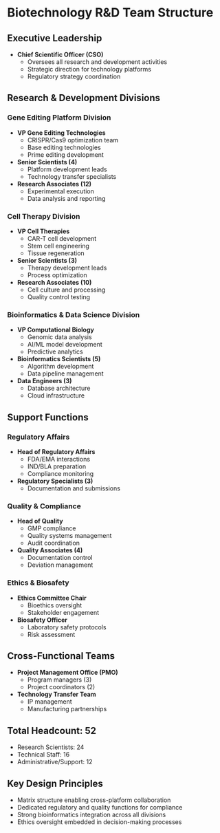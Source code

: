 # Biotechnology R&D Team Structure

## Executive Leadership
- **Chief Scientific Officer (CSO)**
  - Oversees all research and development activities
  - Strategic direction for technology platforms
  - Regulatory strategy coordination

## Research & Development Divisions

### Gene Editing Platform Division
- **VP Gene Editing Technologies**
  - CRISPR/Cas9 optimization team
  - Base editing technologies
  - Prime editing development
- **Senior Scientists (4)**
  - Platform development leads
  - Technology transfer specialists
- **Research Associates (12)**
  - Experimental execution
  - Data analysis and reporting

### Cell Therapy Division
- **VP Cell Therapies**
  - CAR-T cell development
  - Stem cell engineering
  - Tissue regeneration
- **Senior Scientists (3)**
  - Therapy development leads
  - Process optimization
- **Research Associates (10)**
  - Cell culture and processing
  - Quality control testing

### Bioinformatics & Data Science Division
- **VP Computational Biology**
  - Genomic data analysis
  - AI/ML model development
  - Predictive analytics
- **Bioinformatics Scientists (5)**
  - Algorithm development
  - Data pipeline management
- **Data Engineers (3)**
  - Database architecture
  - Cloud infrastructure

## Support Functions

### Regulatory Affairs
- **Head of Regulatory Affairs**
  - FDA/EMA interactions
  - IND/BLA preparation
  - Compliance monitoring
- **Regulatory Specialists (3)**
  - Documentation and submissions

### Quality & Compliance
- **Head of Quality**
  - GMP compliance
  - Quality systems management
  - Audit coordination
- **Quality Associates (4)**
  - Documentation control
  - Deviation management

### Ethics & Biosafety
- **Ethics Committee Chair**
  - Bioethics oversight
  - Stakeholder engagement
- **Biosafety Officer**
  - Laboratory safety protocols
  - Risk assessment

## Cross-Functional Teams
- **Project Management Office (PMO)**
  - Program managers (3)
  - Project coordinators (2)
- **Technology Transfer Team**
  - IP management
  - Manufacturing partnerships

## Total Headcount: 52
- Research Scientists: 24
- Technical Staff: 16
- Administrative/Support: 12

## Key Design Principles
- Matrix structure enabling cross-platform collaboration
- Dedicated regulatory and quality functions for compliance
- Strong bioinformatics integration across all divisions
- Ethics oversight embedded in decision-making processes